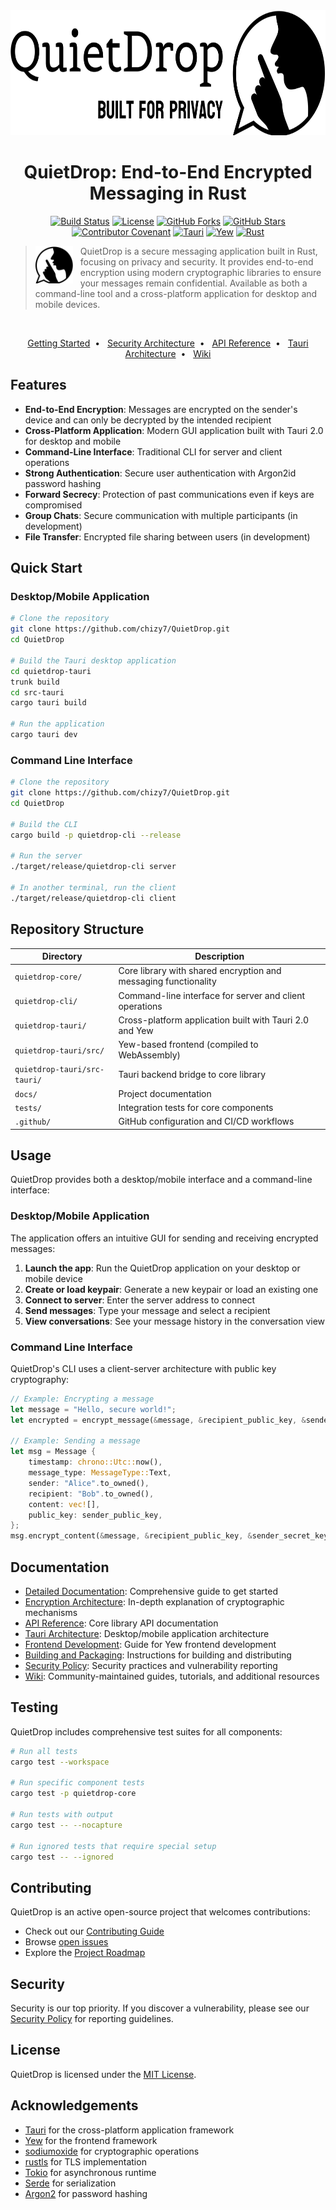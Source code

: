 <div align="center">
  <picture>
    <source media="(prefers-color-scheme: dark)" srcset="./.images/quietdrop-logo-white.svg">
    <source media="(prefers-color-scheme: light)" srcset="./.images/quietdrop-logo-black.svg">
    <img alt="QuietDrop Logo" src="./.images/quietdrop-logo-black.svg" width="550" height="200">
  </picture>
  <h1>QuietDrop: End-to-End Encrypted Messaging in Rust</h1>
  <p>
    <a href="https://github.com/chizy7/QuietDrop/actions"><img src="https://img.shields.io/github/actions/workflow/status/chizy7/QuietDrop/ci.yml?branch=master&style=flat-square&label=build" alt="Build Status"></a>
    <a href="https://github.com/chizy7/QuietDrop/blob/master/LICENSE"><img src="https://img.shields.io/github/license/chizy7/QuietDrop?style=flat-square" alt="License"></a>
    <a href="https://github.com/chizy7/QuietDrop"><img src="https://img.shields.io/github/forks/chizy7/QuietDrop?style=flat-square" alt="GitHub Forks"></a>
    <a href="https://github.com/chizy7/QuietDrop/stargazers"><img src="https://img.shields.io/github/stars/chizy7/QuietDrop?style=flat-square" alt="GitHub Stars"></a>
    <a href="CODE_OF_CONDUCT.md"><img src="https://img.shields.io/badge/Contributor%20Covenant-2.1-4baaaa.svg" alt="Contributor Covenant"></a>
    <a href="https://tauri.app"><img src="https://img.shields.io/badge/Tauri-2.x-blue?style=flat-square" alt="Tauri"></a>
    <a href="https://yew.rs"><img src="https://img.shields.io/badge/Yew-0.20-orange?style=flat-square" alt="Yew"></a>
    <a href="https://www.rust-lang.org"><img src="https://img.shields.io/badge/Rust-1.70%2B-dea584?style=flat-square" alt="Rust"></a>
  </p>
</div> 

> <picture>
>   <source media="(prefers-color-scheme: dark)" srcset="./.images/quietdrop-icon-white.svg">
>   <source media="(prefers-color-scheme: light)" srcset="./.images/quietdrop-icon-black.svg">
>   <img alt="QuietDrop mascot" src="./.images/quietdrop-icon-black.svg" style="vertical-align: middle; margin-right: 12px" align="left" height="60">
> </picture>
> QuietDrop is a secure messaging application built in Rust, focusing on privacy and security. It provides end-to-end encryption using modern cryptographic libraries to ensure your messages remain confidential. Available as both a command-line tool and a cross-platform application for desktop and mobile devices.

<br/>

<div align="center">
  <p>
    <a href="docs/DETAILED_DOCS.md">Getting Started</a>&nbsp;&nbsp;•&nbsp;&nbsp;
    <a href="docs/ENCRYPTION.md">Security Architecture</a>&nbsp;&nbsp;•&nbsp;&nbsp;
    <a href="docs/API.md">API Reference</a>&nbsp;&nbsp;•&nbsp;&nbsp;
    <a href="docs/TAURI_ARCHITECTURE.md">Tauri Architecture</a>&nbsp;&nbsp;•&nbsp;&nbsp;
    <a href="https://github.com/chizy7/QuietDrop/wiki">Wiki</a>
  </p>
</div>

## Features

- **End-to-End Encryption**: Messages are encrypted on the sender's device and can only be decrypted by the intended recipient
- **Cross-Platform Application**: Modern GUI application built with Tauri 2.0 for desktop and mobile
- **Command-Line Interface**: Traditional CLI for server and client operations
- **Strong Authentication**: Secure user authentication with Argon2id password hashing
- **Forward Secrecy**: Protection of past communications even if keys are compromised
- **Group Chats**: Secure communication with multiple participants (in development)
- **File Transfer**: Encrypted file sharing between users (in development)

## Quick Start

### Desktop/Mobile Application

```bash
# Clone the repository
git clone https://github.com/chizy7/QuietDrop.git
cd QuietDrop

# Build the Tauri desktop application
cd quietdrop-tauri
trunk build
cd src-tauri
cargo tauri build

# Run the application
cargo tauri dev
```

### Command Line Interface

```bash
# Clone the repository
git clone https://github.com/chizy7/QuietDrop.git
cd QuietDrop

# Build the CLI
cargo build -p quietdrop-cli --release

# Run the server
./target/release/quietdrop-cli server

# In another terminal, run the client
./target/release/quietdrop-cli client
```

## Repository Structure

| Directory | Description |
|-----------|-------------|
| `quietdrop-core/` | Core library with shared encryption and messaging functionality |
| `quietdrop-cli/` | Command-line interface for server and client operations |
| `quietdrop-tauri/` | Cross-platform application built with Tauri 2.0 and Yew |
| `quietdrop-tauri/src/` | Yew-based frontend (compiled to WebAssembly) |
| `quietdrop-tauri/src-tauri/` | Tauri backend bridge to core library |
| `docs/` | Project documentation |
| `tests/` | Integration tests for core components |
| `.github/` | GitHub configuration and CI/CD workflows |

## Usage

QuietDrop provides both a desktop/mobile interface and a command-line interface:

### Desktop/Mobile Application

The application offers an intuitive GUI for sending and receiving encrypted messages:

1. **Launch the app**: Run the QuietDrop application on your desktop or mobile device
2. **Create or load keypair**: Generate a new keypair or load an existing one
3. **Connect to server**: Enter the server address to connect
4. **Send messages**: Type your message and select a recipient
5. **View conversations**: See your message history in the conversation view

### Command Line Interface

QuietDrop's CLI uses a client-server architecture with public key cryptography:

```rust
// Example: Encrypting a message
let message = "Hello, secure world!";
let encrypted = encrypt_message(&message, &recipient_public_key, &sender_secret_key);

// Example: Sending a message
let msg = Message {
    timestamp: chrono::Utc::now(),
    message_type: MessageType::Text,
    sender: "Alice".to_owned(),
    recipient: "Bob".to_owned(),
    content: vec![],
    public_key: sender_public_key,
};
msg.encrypt_content(&message, &recipient_public_key, &sender_secret_key);
```

## Documentation

- [Detailed Documentation](docs/DETAILED_DOCS.md): Comprehensive guide to get started
- [Encryption Architecture](docs/ENCRYPTION.md): In-depth explanation of cryptographic mechanisms
- [API Reference](docs/API.md): Core library API documentation
- [Tauri Architecture](docs/TAURI_ARCHITECTURE.md): Desktop/mobile application architecture
- [Frontend Development](docs/FRONTEND_DEVELOPMENT.md): Guide for Yew frontend development
- [Building and Packaging](docs/BUILDING_AND_PACKAGING.md): Instructions for building and distributing
- [Security Policy](docs/SECURITY.md): Security practices and vulnerability reporting
- [Wiki](https://github.com/chizy7/QuietDrop/wiki): Community-maintained guides, tutorials, and additional resources

## Testing

QuietDrop includes comprehensive test suites for all components:

```bash
# Run all tests
cargo test --workspace

# Run specific component tests
cargo test -p quietdrop-core

# Run tests with output
cargo test -- --nocapture

# Run ignored tests that require special setup
cargo test -- --ignored
```

## Contributing

QuietDrop is an active open-source project that welcomes contributions:

- Check out our [Contributing Guide](CONTRIBUTING.md)
- Browse [open issues](https://github.com/chizy7/QuietDrop/issues)
- Explore the [Project Roadmap](docs/PROJECT_ROADMAP.md)

## Security

Security is our top priority. If you discover a vulnerability, please see our [Security Policy](docs/SECURITY.md) for reporting guidelines.

## License

QuietDrop is licensed under the [MIT License](LICENSE).

## Acknowledgements

- [Tauri](https://v2.tauri.app/) for the cross-platform application framework
- [Yew](https://yew.rs/) for the frontend framework
- [sodiumoxide](https://github.com/sodiumoxide/sodiumoxide) for cryptographic operations
- [rustls](https://github.com/rustls/rustls) for TLS implementation
- [Tokio](https://github.com/tokio-rs/tokio) for asynchronous runtime
- [Serde](https://github.com/serde-rs/serde) for serialization
- [Argon2](https://github.com/P-H-C/phc-winner-argon2) for password hashing